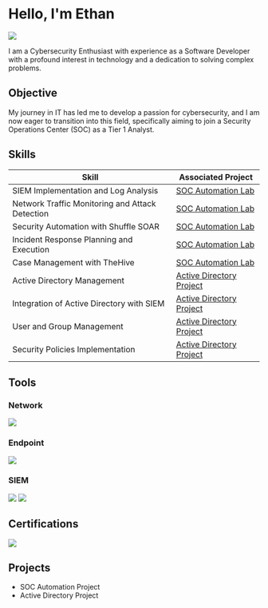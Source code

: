 # Hello, I'm Ethan
<a href="https://www.linkedin.com/in/ethan-dann-b516a9193/"><img src="https://img.shields.io/badge/-LinkedIn-0072b1?&style=for-the-badge&logo=linkedin&logoColor=white" /></a>

I am a Cybersecurity Enthusiast with experience as a Software Developer with a profound interest in technology and a dedication to solving complex problems.

## Objective

My journey in IT has led me to develop a passion for cybersecurity, and I am now eager to transition into this field, specifically aiming to join a Security Operations Center (SOC) as a Tier 1 Analyst.

## Skills

| Skill                                         | Associated Project         |
|-----------------------------------------------|----------------------------|
| SIEM Implementation and Log Analysis          | [SOC Automation Lab](https://github.com/EthanDann/SOC-Automation-Project/blob/main/SOC%20Automation%20Project%20Day%20Four.md)|
| Network Traffic Monitoring and Attack Detection | [SOC Automation Lab](https://github.com/EthanDann/SOC-Automation-Project/blob/main/SOC%20Automation%20Project%20Day%20Four.md)|
| Security Automation with Shuffle SOAR         | [SOC Automation Lab](https://github.com/EthanDann/SOC-Automation-Project/blob/main/SOC%20Automation%20Project%20Day%20Five.md)|
| Incident Response Planning and Execution      | [SOC Automation Lab](https://github.com/EthanDann/SOC-Automation-Project)|
| Case Management with TheHive                  | [SOC Automation Lab](https://github.com/EthanDann/SOC-Automation-Project/blob/main/SOC%20Automation%20Project%20Day%20Five.md)|
| Active Directory Management                  | [Active Directory Project](https://github.com/EthanDann/Active-Directory-Project)|
| Integration of Active Directory with SIEM                  | [Active Directory Project](https://github.com/EthanDann/Active-Directory-Project)|
| User and Group Management                  | [Active Directory Project](https://github.com/EthanDann/Active-Directory-Project)|
| Security Policies Implementation                  | [Active Directory Project](https://github.com/EthanDann/Active-Directory-Project)|


## Tools

### Network
<div>
    <img src="https://img.shields.io/badge/-Wireshark-1679A7?&style=for-the-badge&logo=Wireshark&logoColor=white" />
</div>

### Endpoint
<div>
    <img src="https://img.shields.io/badge/-Microsoft_Defender_for_Endpoint-00A4EF?&style=for-the-badge&logo=Microsoft&logoColor=white" />
</div>

### SIEM
<div>
    <img src="https://img.shields.io/badge/-Wazuh-333333?&style=for-the-badge" />
    <img src="https://img.shields.io/badge/-Splunk-000000?&style=for-the-badge&logo=Splunk&logoColor=white" />
</div>

## Certifications
<div>
<img src="https://img.shields.io/badge/-Security%2B-FF0000?&style=for-the-badge&logo=CompTIA&logoColor=white" />
</div>

## Projects
- SOC Automation Project
- Active Directory Project
